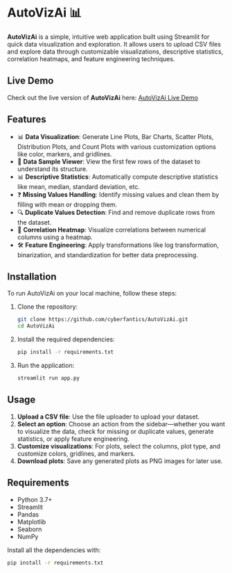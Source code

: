 # AutoVizAi 📊

**AutoVizAi** is a simple, intuitive web application built using Streamlit for quick data visualization and exploration. It allows users to upload CSV files and explore data through customizable visualizations, descriptive statistics, correlation heatmaps, and feature engineering techniques.

## Live Demo

Check out the live version of **AutoVizAi** here: [AutoVizAi Live Demo](https://cyberfantics-autovizai-main-znfbqe.streamlit.app/)

## Features

- 📊 **Data Visualization**: Generate Line Plots, Bar Charts, Scatter Plots, Distribution Plots, and Count Plots with various customization options like color, markers, and gridlines.
- 👀 **Data Sample Viewer**: View the first few rows of the dataset to understand its structure.
- 📊 **Descriptive Statistics**: Automatically compute descriptive statistics like mean, median, standard deviation, etc.
- ❓ **Missing Values Handling**: Identify missing values and clean them by filling with mean or dropping them.
- 🔍 **Duplicate Values Detection**: Find and remove duplicate rows from the dataset.
- 🔗 **Correlation Heatmap**: Visualize correlations between numerical columns using a heatmap.
- 🛠 **Feature Engineering**: Apply transformations like log transformation, binarization, and standardization for better data preprocessing.

## Installation

To run AutoVizAi on your local machine, follow these steps:

1. Clone the repository:

    ```bash
    git clone https://github.com/cyberfantics/AutoVizAi.git
    cd AutoVizAi
    ```

2. Install the required dependencies:

    ```bash
    pip install -r requirements.txt
    ```

3. Run the application:

    ```bash
    streamlit run app.py
    ```

## Usage

1. **Upload a CSV file**: Use the file uploader to upload your dataset.
2. **Select an option**: Choose an action from the sidebar—whether you want to visualize the data, check for missing or duplicate values, generate statistics, or apply feature engineering.
3. **Customize visualizations**: For plots, select the columns, plot type, and customize colors, gridlines, and markers.
4. **Download plots**: Save any generated plots as PNG images for later use.

## Requirements

- Python 3.7+
- Streamlit
- Pandas
- Matplotlib
- Seaborn
- NumPy

Install all the dependencies with:

```bash
pip install -r requirements.txt
```
